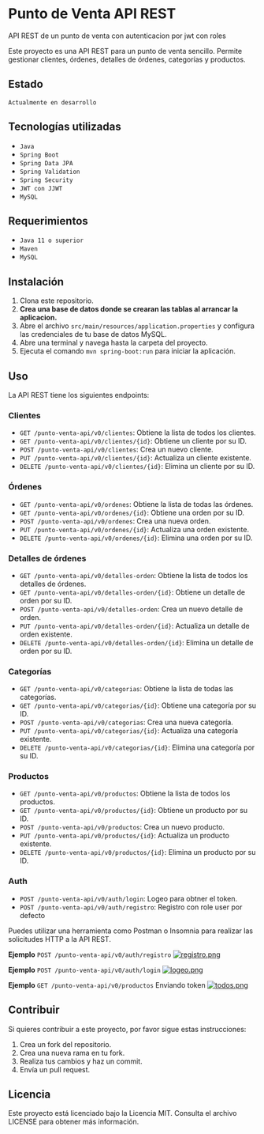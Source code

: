 # Punto de Venta API REST
API REST de un punto de venta con autenticacion por jwt con roles



Este proyecto es una API REST para un punto de venta sencillo. Permite gestionar clientes, órdenes, detalles de órdenes, categorías y productos.

## Estado
`Actualmente en desarrollo`

## Tecnologías utilizadas
- `Java`
- `Spring Boot`
- `Spring Data JPA`
- `Spring Validation`
- `Spring Security`
- `JWT con JJWT`
- `MySQL`

## Requerimientos
- `Java 11 o superior`
- `Maven`
- `MySQL`

## Instalación
1. Clona este repositorio.
2. **Crea una base de datos donde se crearan las tablas al arrancar la aplicacion.**
3. Abre el archivo `src/main/resources/application.properties` y configura las credenciales de tu base de datos MySQL.
4. Abre una terminal y navega hasta la carpeta del proyecto.
5. Ejecuta el comando `mvn spring-boot:run` para iniciar la aplicación.

## Uso
La API REST tiene los siguientes endpoints:

### Clientes
- `GET /punto-venta-api/v0/clientes`: Obtiene la lista de todos los clientes.
- `GET /punto-venta-api/v0/clientes/{id}`: Obtiene un cliente por su ID.
- `POST /punto-venta-api/v0/clientes`: Crea un nuevo cliente.
- `PUT /punto-venta-api/v0/clientes/{id}`: Actualiza un cliente existente.
- `DELETE /punto-venta-api/v0/clientes/{id}`: Elimina un cliente por su ID.

### Órdenes
- `GET /punto-venta-api/v0/ordenes`: Obtiene la lista de todas las órdenes.
- `GET /punto-venta-api/v0/ordenes/{id}`: Obtiene una orden por su ID.
- `POST /punto-venta-api/v0/ordenes`: Crea una nueva orden.
- `PUT /punto-venta-api/v0/ordenes/{id}`: Actualiza una orden existente.
- `DELETE /punto-venta-api/v0/ordenes/{id}`: Elimina una orden por su ID.

### Detalles de órdenes
- `GET /punto-venta-api/v0/detalles-orden`: Obtiene la lista de todos los detalles de órdenes.
- `GET /punto-venta-api/v0/detalles-orden/{id}`: Obtiene un detalle de orden por su ID.
- `POST /punto-venta-api/v0/detalles-orden`: Crea un nuevo detalle de orden.
- `PUT /punto-venta-api/v0/detalles-orden/{id}`: Actualiza un detalle de orden existente.
- `DELETE /punto-venta-api/v0/detalles-orden/{id}`: Elimina un detalle de orden por su ID.

### Categorías
- `GET /punto-venta-api/v0/categorias`: Obtiene la lista de todas las categorías.
- `GET /punto-venta-api/v0/categorias/{id}`: Obtiene una categoría por su ID.
- `POST /punto-venta-api/v0/categorias`: Crea una nueva categoría.
- `PUT /punto-venta-api/v0/categorias/{id}`: Actualiza una categoría existente.
- `DELETE /punto-venta-api/v0/categorias/{id}`: Elimina una categoría por su ID.

### Productos
- `GET /punto-venta-api/v0/productos`: Obtiene la lista de todos los productos.
- `GET /punto-venta-api/v0/productos/{id}`: Obtiene un producto por su ID.
- `POST /punto-venta-api/v0/productos`: Crea un nuevo producto.
- `PUT /punto-venta-api/v0/productos/{id}`: Actualiza un producto existente.
- `DELETE /punto-venta-api/v0/productos/{id}`: Elimina un producto por su ID.

### Auth
- `POST /punto-venta-api/v0/auth/login`: Logeo para obtner el token.
- `POST /punto-venta-api/v0/auth/registro`: Registro con role user por defecto


Puedes utilizar una herramienta como Postman o Insomnia para realizar las solicitudes HTTP a la API REST.

**Ejemplo** `POST /punto-venta-api/v0/auth/registro`
[![registro.png](https://i.postimg.cc/zB0FzWGH/registro.png)](https://postimg.cc/FdkLGYch)

**Ejemplo** `POST /punto-venta-api/v0/auth/login`
[![logeo.png](https://i.postimg.cc/632pqx9V/logeo.png)](https://postimg.cc/WFVvYKqt)

**Ejemplo** `GET /punto-venta-api/v0/productos` Enviando token
[![todos.png](https://i.postimg.cc/SNybtbwZ/todos.png)](https://postimg.cc/jCk1LmqN)

## Contribuir
Si quieres contribuir a este proyecto, por favor sigue estas instrucciones:
1. Crea un fork del repositorio.
2. Crea una nueva rama en tu fork.
3. Realiza tus cambios y haz un commit.
4. Envía un pull request.

## Licencia
Este proyecto está licenciado bajo la Licencia MIT. Consulta el archivo LICENSE para obtener más información.
